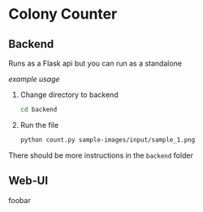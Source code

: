 # Colony Counter

## Backend
Runs as a Flask api but you can run as a standalone

*example usage*
1. Change directory to backend
   ```bash
   cd backend
   ```
2.  Run the file
    ```bash
    python count.py sample-images/input/sample_1.png
    ```

There should be more instructions in the `backend` folder 


## Web-UI
foobar 